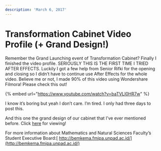 ```yaml
---
description: 'March 6, 2017'
---
```


# Transformation Cabinet Video Profile \(+ Grand Design!\)

Remember the Grand Launching event of Transformation Cabinet? Finally I finished the video profile. SERIOUSLY THIS IS THE FIRST TIME I TRIED AFTER EFFECTS. Luckily I got a few help from Senior Rifki for the opening and closing so I didn’t have to continue use After Effects for the whole video. Believe me or not, I made 90% of this video using Wondershare Filmora! Please check this out!

{% embed url="https://www.youtube.com/watch?v=baTVLI0HR7w" %}

I know it’s boring but yeah I don’t care. I’m tired. I only had three days to post this.

And this one the grand design of our cabinet that I’ve ever mentioned before. Click [here](https://drive.google.com/file/d/0B6t6iEnfwpaTWXhpcFJ1UlBINTQ/view?usp=sharing) for viewing!

For more information about Mathematics and Natural Sciences Faculty’s Student Executive Board:[ http://bemkema.fmipa.unpad.ac.id/](http://bemkema.fmipa.unpad.ac.id/)

